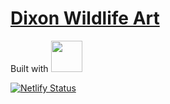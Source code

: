 # [Dixon Wildlife Art](https://dixonwildlifeart.com)

Built with <img width="50" src="https://github.com/dixonge/dwa-11ty/blob/master/11ty-logo.png">

[![Netlify Status](https://api.netlify.com/api/v1/badges/e4ab7e82-4eaf-4c63-ac14-6e82c8809efa/deploy-status)](https://app.netlify.com/sites/peaceful-mcclintock-911046/deploys)
